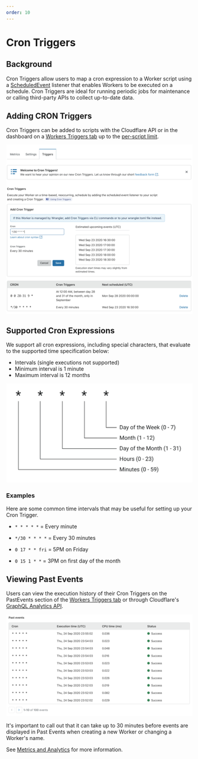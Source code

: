 ```yaml
---
order: 10
---
```


# Cron Triggers

## Background

Cron Triggers allow users to map a cron expression to a Worker script using a [ScheduledEvent](/runtime-apis/scheduled-event) listener that enables Workers to be executed on a schedule. Cron Triggers are ideal for running periodic jobs for maintenance or calling third-party APIs to collect up-to-date data.

## Adding CRON Triggers

Cron Triggers can be added to scripts with the Cloudflare API or in the dashboard on a [Workers Triggers tab](https://dash.cloudflare.com/?to=/:account/workers) up to the [per-script limit](/platform/limits).

![workers-schedule-editor](./media/workers-schedule-editor.png)

## Supported Cron Expressions

We support all cron expressions, including special characters, that evaluate to the supported time specification below:
- Intervals (single executions not supported)
- Minimum interval is 1 minute
- Maximum interval is 12 months

![workers-cron-diagram](./media/workers-cron-diagram.png)

### Examples

Here are some common time intervals that may be useful for setting up your Cron Trigger.

<Definitions>

- <Code>* * * * *</Code> = Every minute

- <Code>*/30 * * * *</Code> = Every 30 minutes

- <Code>0 17 * * fri</Code> = 5PM on Friday

- <Code>0 15 1 * *</Code> = 3PM on first day of the month

</Definitions>

## Viewing Past Events

Users can view the execution history of their Cron Triggers on the PastEvents section of the [Workers Triggers tab](https://dash.cloudflare.com/?to=/:account/workers) or through Cloudflare's [GraphQL Analytics API](https://developers.cloudflare.com/analytics/graphql-api).

![workers-past-events](./media/workers-past-events.png)

It's important to call out that it can take up to 30 minutes before events are displayed in Past Events when creating a new Worker or changing a Worker's name. 

See [Metrics and Analytics](/learning/metrics-and-analytics) for more information.
